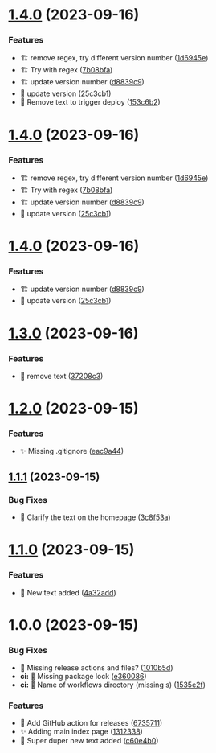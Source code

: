 # [1.4.0](https://github.com/dwhiteGUK/version-test/compare/v1.3.0...v1.4.0) (2023-09-16)


### Features

* :building_construction: remove regex, try different version number ([1d6945e](https://github.com/dwhiteGUK/version-test/commit/1d6945e8718b775d3a1a8b4d845d51698c250c2f))
* :building_construction: Try with regex ([7b08bfa](https://github.com/dwhiteGUK/version-test/commit/7b08bfa5e42b84736a87a46edf1c2e1bec607a55))
* :building_construction: update version number ([d8839c9](https://github.com/dwhiteGUK/version-test/commit/d8839c906882dedf3f220aefcc0fc2f7dacda63a))
* :construction: update version ([25c3cb1](https://github.com/dwhiteGUK/version-test/commit/25c3cb13d4a6ea63613e2d2206225381de5ea034))
* :speech_balloon: Remove text to trigger deploy ([153c6b2](https://github.com/dwhiteGUK/version-test/commit/153c6b211b07ca2960cfe54dd9c7a1aa959f0fbe))

# [1.4.0](https://github.com/dwhiteGUK/version-test/compare/v1.3.0...v1.4.0) (2023-09-16)


### Features

* :building_construction: remove regex, try different version number ([1d6945e](https://github.com/dwhiteGUK/version-test/commit/1d6945e8718b775d3a1a8b4d845d51698c250c2f))
* :building_construction: Try with regex ([7b08bfa](https://github.com/dwhiteGUK/version-test/commit/7b08bfa5e42b84736a87a46edf1c2e1bec607a55))
* :building_construction: update version number ([d8839c9](https://github.com/dwhiteGUK/version-test/commit/d8839c906882dedf3f220aefcc0fc2f7dacda63a))
* :construction: update version ([25c3cb1](https://github.com/dwhiteGUK/version-test/commit/25c3cb13d4a6ea63613e2d2206225381de5ea034))

# [1.4.0](https://github.com/dwhiteGUK/version-test/compare/v1.3.0...v1.4.0) (2023-09-16)


### Features

* :building_construction: update version number ([d8839c9](https://github.com/dwhiteGUK/version-test/commit/d8839c906882dedf3f220aefcc0fc2f7dacda63a))
* :construction: update version ([25c3cb1](https://github.com/dwhiteGUK/version-test/commit/25c3cb13d4a6ea63613e2d2206225381de5ea034))

# [1.3.0](https://github.com/dwhiteGUK/version-test/compare/v1.2.0...v1.3.0) (2023-09-16)


### Features

* :speech_balloon: remove text ([37208c3](https://github.com/dwhiteGUK/version-test/commit/37208c3190b9e4604bae66b44b3bbdca9f4cc2c3))

# [1.2.0](https://github.com/dwhiteGUK/version-test/compare/v1.1.1...v1.2.0) (2023-09-15)


### Features

* :sparkles: Missing .gitignore ([eac9a44](https://github.com/dwhiteGUK/version-test/commit/eac9a449dcabac19dd72361eabfc5bfbd8b0ab98))

## [1.1.1](https://github.com/dwhiteGUK/version-test/compare/v1.1.0...v1.1.1) (2023-09-15)


### Bug Fixes

* :bug: Clarify the text on the homepage ([3c8f53a](https://github.com/dwhiteGUK/version-test/commit/3c8f53adfa60ba766cf0397cba3ead1c2d64d96a))

# [1.1.0](https://github.com/dwhiteGUK/version-test/compare/v1.0.0...v1.1.0) (2023-09-15)


### Features

* :speech_balloon: New text added ([4a32add](https://github.com/dwhiteGUK/version-test/commit/4a32adde888e5317745bb810b8f33396bf55d92b))

# 1.0.0 (2023-09-15)


### Bug Fixes

* :green_heart: Missing release actions and files? ([1010b5d](https://github.com/dwhiteGUK/version-test/commit/1010b5d75f045cdb8038adc1e108565c46179b30))
* **ci:** :green_heart: Missing package lock ([e360086](https://github.com/dwhiteGUK/version-test/commit/e360086838e4d9ba5f6d0c2a0fccd3aac835d944))
* **ci:** :green_heart: Name of workflows directory (missing s) ([1535e2f](https://github.com/dwhiteGUK/version-test/commit/1535e2fe1ab0dae90c47d8d10dade213b9216d8c))


### Features

* :construction_worker: Add GitHub action for releases ([6735711](https://github.com/dwhiteGUK/version-test/commit/6735711b3bbbed8f81603b3def13aa08d48578d4))
* :sparkles: Adding main index page ([1312338](https://github.com/dwhiteGUK/version-test/commit/131233894877076988dca493f44c396b1196c9f7))
* :speech_balloon: Super duper new text added ([c60e4b0](https://github.com/dwhiteGUK/version-test/commit/c60e4b029ed5599b9e8a7c5939aef409dc720595))

